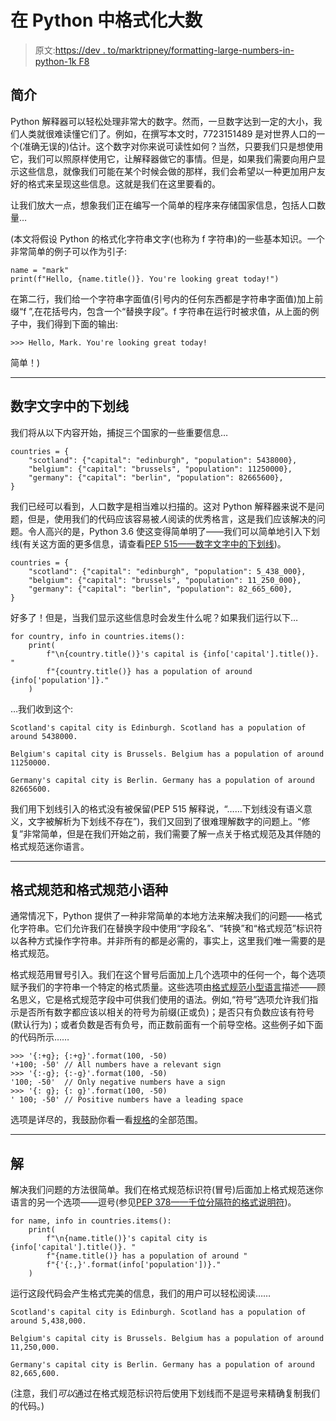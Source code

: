 # 在 Python 中格式化大数

> 原文:[https://dev . to/marktripney/formatting-large-numbers-in-python-1k F8](https://dev.to/marktripney/formatting-large-numbers-in-python-1kf8)

## [](#introduction)简介

Python 解释器可以轻松处理非常大的数字。然而，一旦数字达到一定的大小，我们人类就很难读懂它们了。例如，在撰写本文时，7723151489 是对世界人口的一个(准确无误的)估计。这个数字对你来说可读性如何？当然，只要我们只是想使用它，我们可以照原样使用它，让解释器做它的事情。但是，如果我们需要向用户显示这些信息，就像我们可能在某个时候会做的那样，我们会希望以一种更加用户友好的格式来呈现这些信息。这就是我们在这里要看的。

让我们放大一点，想象我们正在编写一个简单的程序来存储国家信息，包括人口数量…

(本文将假设 Python 的格式化字符串文字(也称为 f 字符串)的一些基本知识。一个非常简单的例子可以作为引子:

```
name = "mark"
print(f"Hello, {name.title()}. You're looking great today!") 
```

在第二行，我们给一个字符串字面值(引号内的任何东西都是字符串字面值)加上前缀“f ”,在花括号内，包含一个“替换字段”。f 字符串在运行时被求值，从上面的例子中，我们得到下面的输出:

```
>>> Hello, Mark. You're looking great today! 
```

简单！)

* * *

## [](#underscore-in-numeric-literals)数字文字中的下划线

我们将从以下内容开始，捕捉三个国家的一些重要信息…

```
countries = {
    "scotland": {"capital": "edinburgh", "population": 5438000},
    "belgium": {"capital": "brussels", "population": 11250000},
    "germany": {"capital": "berlin", "population": 82665600},
} 
```

我们已经可以看到，人口数字是相当难以扫描的。这对 Python 解释器来说不是问题，但是，使用我们的代码应该容易被*人*阅读的优秀格言，这是我们应该解决的问题。令人高兴的是，Python 3.6 使这变得简单明了——我们可以简单地引入下划线(有关这方面的更多信息，请查看[PEP 515——数字文字中的下划线](https://www.python.org/dev/peps/pep-0515/))。

```
countries = {
    "scotland": {"capital": "edinburgh", "population": 5_438_000},
    "belgium": {"capital": "brussels", "population": 11_250_000},
    "germany": {"capital": "berlin", "population": 82_665_600},
} 
```

好多了！但是，当我们显示这些信息时会发生什么呢？如果我们运行以下…

```
for country, info in countries.items():
    print(
        f"\n{country.title()}'s capital is {info['capital'].title()}. "
        f"{country.title()} has a population of around {info['population']}."
    ) 
```

…我们收到这个:

```
Scotland's capital city is Edinburgh. Scotland has a population of around 5438000.

Belgium's capital city is Brussels. Belgium has a population of around 11250000.

Germany's capital city is Berlin. Germany has a population of around 82665600. 
```

我们用下划线引入的格式没有被保留(PEP 515 解释说，“……下划线没有语义意义，文字被解析为下划线不存在”)，我们又回到了很难理解数字的问题上。“修复”非常简单，但是在我们开始之前，我们需要了解一点关于格式规范及其伴随的格式规范迷你语言。

* * *

## [](#format-spec-and-formatspecification-minilanguage)格式规范和格式规范小语种

通常情况下，Python 提供了一种非常简单的本地方法来解决我们的问题——格式化字符串。它们允许我们在替换字段中使用“字段名”、“转换”和“格式规范”标识符以各种方式操作字符串。并非所有的都是必需的，事实上，这里我们唯一需要的是格式规范。

格式规范用冒号引入。我们在这个冒号后面加上几个选项中的任何一个，每个选项赋予我们的字符串一个特定的格式质量。这些选项由[格式规范小型语言](https://docs.python.org/3/library/string.html#formatspec)描述——顾名思义，它是格式规范字段中可供我们使用的语法。例如,“符号”选项允许我们指示是否所有数字都应该以相关的符号为前缀(正或负)；是否只有负数应该有符号(默认行为)；或者负数是否有负号，而正数前面有一个前导空格。这些例子如下面的代码所示……

```
>>> '{:+g}; {:+g}'.format(100, -50)
'+100; -50' // All numbers have a relevant sign
>>> '{:-g}; {:-g}'.format(100, -50)
'100; -50'  // Only negative numbers have a sign
>>> '{: g}; {: g}'.format(100, -50)
' 100; -50' // Positive numbers have a leading space 
```

选项是详尽的，我鼓励你看一看[规格](https://docs.python.org/3.7/library/string.html#format-specification-mini-language)的全部范围。

* * *

## [](#the-solution)解

解决我们问题的方法很简单。我们在格式规范标识符(冒号)后面加上格式规范迷你语言的另一个选项——逗号(参见[PEP 378——千位分隔符的格式说明符](https://www.python.org/dev/peps/pep-0378/))。

```
for name, info in countries.items():
    print(
        f"\n{name.title()}'s capital city is {info['capital'].title()}. "
        f"{name.title()} has a population of around "
        f"{'{:,}'.format(info['population'])}."
    ) 
```

运行这段代码会产生格式完美的信息，我们的用户可以轻松阅读……

```
Scotland's capital city is Edinburgh. Scotland has a population of around 5,438,000.

Belgium's capital city is Brussels. Belgium has a population of around 11,250,000.

Germany's capital city is Berlin. Germany has a population of around 82,665,600. 
```

(注意，我们*可以*通过在格式规范标识符后使用下划线而不是逗号来精确复制我们的代码。)